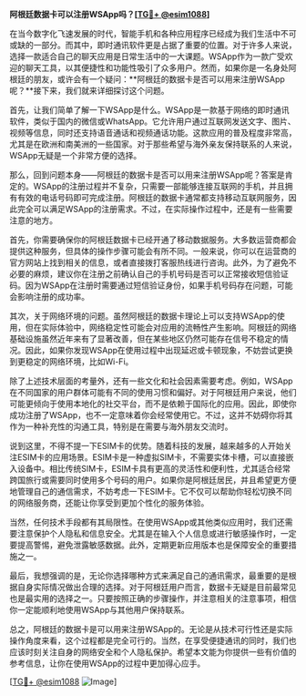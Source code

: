 **阿根廷数据卡可以注册WSApp吗？[[TG💪+ @esim1088](https://t.me/s/esim1088)]**

在当今数字化飞速发展的时代，智能手机和各种应用程序已经成为我们生活中不可或缺的一部分。而其中，即时通讯软件更是占据了重要的位置。对于许多人来说，选择一款适合自己的聊天应用是日常生活中的一大课题。WSApp作为一款广受欢迎的聊天工具，以其便捷性和功能性吸引了众多用户。然而，如果你是一名身处阿根廷的朋友，或许会有一个疑问：**阿根廷的数据卡是否可以用来注册WSApp呢？**接下来，我们就来详细探讨这个问题。

首先，让我们简单了解一下WSApp是什么。WSApp是一款基于网络的即时通讯软件，类似于国内的微信或WhatsApp。它允许用户通过互联网发送文字、图片、视频等信息，同时还支持语音通话和视频通话功能。这款应用的普及程度非常高，尤其是在欧洲和南美洲的一些国家。对于那些希望与海外亲友保持联系的人来说，WSApp无疑是一个非常方便的选择。

那么，回到问题本身——阿根廷的数据卡是否可以用来注册WSApp呢？答案是肯定的。WSApp的注册过程并不复杂，只需要一部能够连接互联网的手机，并且拥有有效的电话号码即可完成注册。阿根廷的数据卡通常都支持移动互联网服务，因此完全可以满足WSApp的注册需求。不过，在实际操作过程中，还是有一些需要注意的地方。

首先，你需要确保你的阿根廷数据卡已经开通了移动数据服务。大多数运营商都会提供这种服务，但具体的操作步骤可能会有所不同。一般来说，你可以在运营商的官方网站上找到相关的信息，或者直接拨打客服热线进行咨询。此外，为了避免不必要的麻烦，建议你在注册之前确认自己的手机号码是否可以正常接收短信验证码。因为WSApp在注册时需要通过短信验证身份，如果手机号码存在问题，可能会影响注册的成功率。

其次，关于网络环境的问题。虽然阿根廷的数据卡理论上可以支持WSApp的使用，但在实际体验中，网络稳定性可能会对应用的流畅性产生影响。阿根廷的网络基础设施虽然近年来有了显著改善，但在某些地区仍然可能存在信号不稳定的情况。因此，如果你发现WSApp在使用过程中出现延迟或卡顿现象，不妨尝试更换到更稳定的网络环境，比如Wi-Fi。

除了上述技术层面的考量外，还有一些文化和社会因素需要考虑。例如，WSApp在不同国家的用户群体可能有不同的使用习惯和偏好。对于阿根廷用户来说，他们可能更倾向于使用本地化的社交平台，而不是依赖于国际化的应用。因此，即使你成功注册了WSApp，也不一定意味着你会经常使用它。不过，这并不妨碍你将其作为一种补充性的沟通工具，特别是在需要与海外朋友交流时。

说到这里，不得不提一下ESIM卡的优势。随着科技的发展，越来越多的人开始关注ESIM卡的应用场景。ESIM卡是一种虚拟SIM卡，不需要实体卡槽，可以直接嵌入设备中。相比传统SIM卡，ESIM卡具有更高的灵活性和便利性，尤其适合经常跨国旅行或需要同时使用多个号码的用户。如果你是阿根廷居民，并且希望更方便地管理自己的通信需求，不妨考虑一下ESIM卡。它不仅可以帮助你轻松切换不同的网络服务商，还能让你享受到更加个性化的服务体验。

当然，任何技术手段都有其局限性。在使用WSApp或其他类似应用时，我们还需要注意保护个人隐私和信息安全。尤其是在输入个人信息或进行敏感操作时，一定要提高警惕，避免泄露敏感数据。此外，定期更新应用版本也是保障安全的重要措施之一。

最后，我想强调的是，无论你选择哪种方式来满足自己的通讯需求，最重要的是根据自身实际情况做出合理的选择。对于阿根廷用户而言，数据卡无疑是目前最常见也是最实用的选择之一。只要按照正确的步骤操作，并注意相关的注意事项，相信你一定能顺利地使用WSApp与其他用户保持联系。

总之，阿根廷的数据卡是可以用来注册WSApp的。无论是从技术可行性还是实际操作角度来看，这个过程都是完全可行的。当然，在享受便捷通讯的同时，我们也应该时刻关注自身的网络安全和个人隐私保护。希望本文能为你提供一些有价值的参考信息，让你在使用WSApp的过程中更加得心应手。

[[TG💪+ @esim1088](https://t.me/s/esim1088) ![Image](https://i.postimg.cc/4NQfJmqS/Snipaste-2025-05-13-00-14-12.png)]